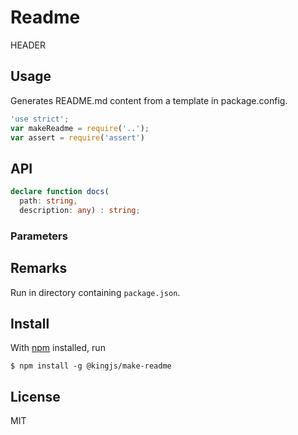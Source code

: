 # Readme
HEADER
## Usage
Generates README.md content from a template in package.config.
```js
'use strict';
var makeReadme = require('..');
var assert = require('assert')
```
## API
```ts
declare function docs(
  path: string, 
  description: any) : string;
```
### Parameters
## Remarks
Run in directory containing `package.json`.
## Install
With [npm](https://npmjs.org/) installed, run
```
$ npm install -g @kingjs/make-readme
```
## License
MIT